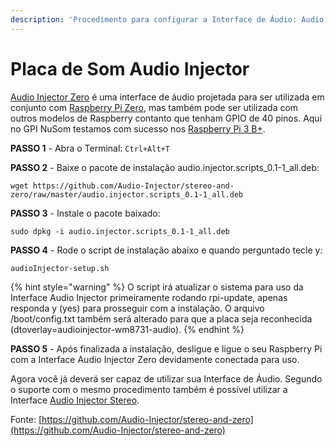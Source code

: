 ```yaml
---
description: 'Procedimento para configurar a Interface de Áudio: Audio Injector ZERO'
---
```


# Placa de Som Audio Injector

[Audio Injector Zero](http://www.audioinjector.net/rpi-zero) é uma interface de áudio projetada para ser utilizada em conjunto com [Raspberry Pi Zero](https://www.raspberrypi.org/products/raspberry-pi-zero/), mas também pode ser utilizada com outros modelos de Raspberry contanto que tenham GPIO de 40 pinos. Aqui no GPI NuSom testamos com sucesso nos [Raspberry Pi 3 B+](https://www.raspberrypi.org/products/raspberry-pi-3-model-b-plus/).



**PASSO 1** - Abra o Terminal: `Ctrl+Alt+T`

**PASSO 2** - Baixe o pacote de instalação audio.injector.scripts\_0.1-1\_all.deb:

```text
wget https://github.com/Audio-Injector/stereo-and-zero/raw/master/audio.injector.scripts_0.1-1_all.deb
```

**PASSO 3** - Instale o pacote baixado:

```text
sudo dpkg -i audio.injector.scripts_0.1-1_all.deb
```

**PASSO 4** - Rode o script de instalação abaixo e quando perguntado tecle y:

```text
audioInjector-setup.sh
```

{% hint style="warning" %}
O script irá atualizar o sistema para uso da Interface Audio Injector primeiramente rodando rpi-update, apenas responda y \(yes\) para prosseguir com a instalação. O arquivo /boot/config.txt também será alterado para que a placa seja reconhecida \(dtoverlay=audioinjector-wm8731-audio\).
{% endhint %}

**PASSO 5** - Após finalizada a instalação, desligue e ligue o seu Raspberry Pi com a Interface Audio Injector Zero devidamente conectada para uso.



Agora você já deverá ser capaz de utilizar sua Interface de Áudio. Segundo o suporte com o mesmo procedimento também é possível utilizar a Interface [Audio Injector Stereo](http://www.audioinjector.net/rpi-hat).





Fonte: [https://github.com/Audio-Injector/stereo-and-zero](https://github.com/Audio-Injector/stereo-and-zero)





